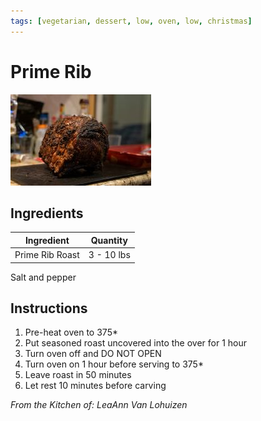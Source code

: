 ```yaml
---
tags: [vegetarian, dessert, low, oven, low, christmas]
---
```


# Prime Rib

![Recipe Image](../../public/assets/prime_rib.jpg)

## Ingredients

| Ingredient | Quantity |
|------------|----------|
| Prime Rib Roast | 3 - 10 lbs |
Salt and pepper


## Instructions

1. Pre-heat oven to 375*
2. Put seasoned roast uncovered into the over for 1 hour
3. Turn oven off and DO NOT OPEN
4. Turn oven on 1 hour before serving to 375*
5. Leave roast in 50 minutes
6. Let rest 10 minutes before carving


*From the Kitchen of: LeaAnn Van Lohuizen*




